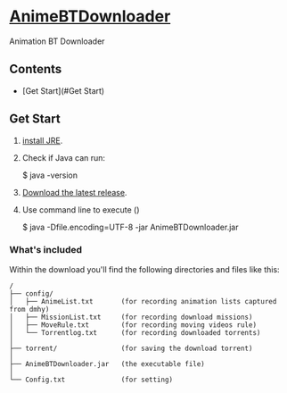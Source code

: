 # [AnimeBTDownloader](https://github.com/blake31113/AnimeBTDownloader)

Animation BT Downloader

## Contents
 - [Get Start](#Get Start)

## Get Start

1. [install JRE](http://java.com/zh_TW/download/).
2. Check if Java can run:

    $ java -version
    
3. [Download the latest release](https://github.com/blake31113/AnimeBTDownloader/raw/master/AnimeBTDownloader_ver1.0.0.zip).
4. Use command line to execute () 

    $ java -Dfile.encoding=UTF-8 -jar AnimeBTDownloader.jar



### What's included
Within the download you'll find the following directories and files like this:

```
/
├── config/
│   ├── AnimeList.txt       (for recording animation lists captured from dmhy)
│   ├── MissionList.txt     (for recording download missions)
│   ├── MoveRule.txt        (for recording moving videos rule)
│   └── Torrentlog.txt      (for recording downloaded torrents)
│
├── torrent/                (for saving the download torrent)
│   
├── AnimeBTDownloader.jar   (the executable file)
│
└── Config.txt              (for setting)
```

